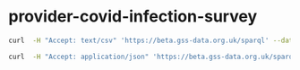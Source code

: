 # provider-covid-infection-survey

```bash
curl  -H "Accept: text/csv" 'https://beta.gss-data.org.uk/sparql' --data-urlencode query="$(< query.rq)"
```

```bash
curl  -H "Accept: application/json" 'https://beta.gss-data.org.uk/sparql' --data-urlencode query="$(< query.rq)"
```
